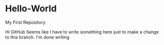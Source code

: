 # Hello-World
My First Repository

Hi GitHub
Seems like I have to write something here just to make a change to this branch.
I'm done writing
